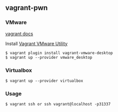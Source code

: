## vagrant-pwn

### VMware

<a href="https://developer.hashicorp.com/vagrant/docs/providers/vmware/installation">vagrant docs</a>

Install <a href="https://developer.hashicorp.com/vagrant/downloads/vmware">Vagrant VMware Utility</a>

```console
$ vagrant plugin install vagrant-vmware-desktop
$ vagrant up --provider vmware_desktop
```

### Virtualbox

```console
$ vagrant up --provider virtualbox
```

### Usage

```console
$ vagrant ssh or ssh vagrant@localhost -p31337
```

